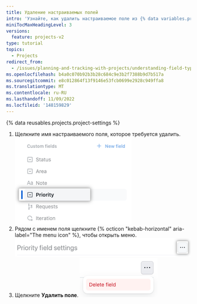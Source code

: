 ```yaml
---
title: Удаление настраиваемых полей
intro: 'Узнайте, как удалить настраиваемое поле из {% data variables.projects.project_v2 %}.'
miniTocMaxHeadingLevel: 3
versions:
  feature: projects-v2
type: tutorial
topics:
  - Projects
redirect_from:
  - /issues/planning-and-tracking-with-projects/understanding-field-types/deleting-fields
ms.openlocfilehash: b4a0c070b92b3b28c684c9e3b2f7388b9d7b517a
ms.sourcegitcommit: e8c012864f13f9146e53fcb0699e2928c949ffa8
ms.translationtype: MT
ms.contentlocale: ru-RU
ms.lasthandoff: 11/09/2022
ms.locfileid: '148159829'
---
```

{% data reusables.projects.project-settings %}
1. Щелкните имя настраиваемого поля, которое требуется удалить.
   ![Снимок экрана: поле итерации](/assets/images/help/projects-v2/select-single-select.png)
1. Рядом с именем поля щелкните {% octicon "kebab-horizontal" aria-label="The menu icon" %}, чтобы открыть меню.
   ![Снимок экрана: имя поля](/assets/images/help/projects-v2/field-options.png)
1. Щелкните **Удалить поле**.
   ![Снимок экрана: имя поля](/assets/images/help/projects-v2/delete-field.png)
